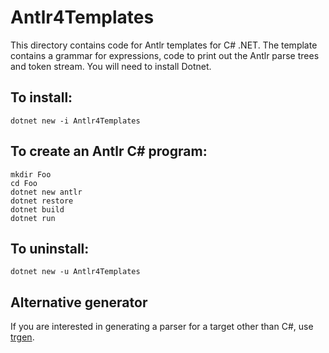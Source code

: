 # Antlr4Templates

This directory contains code for Antlr templates for C# .NET. The template
contains a grammar for expressions,
code to print out the Antlr parse trees and token stream.
You will need to install Dotnet.

## To install:

    dotnet new -i Antlr4Templates

## To create an Antlr C# program:

    mkdir Foo
    cd Foo
    dotnet new antlr
    dotnet restore
    dotnet build
    dotnet run

## To uninstall:

    dotnet new -u Antlr4Templates

## Alternative generator

If you are interested in generating a parser for a target other than
C#, use [trgen](https://github.com/kaby76/Domemtech.Trash/tree/main/trgen).